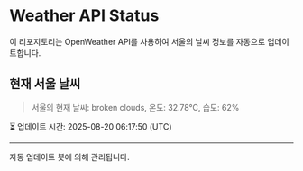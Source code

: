 
# Weather API Status

이 리포지토리는 OpenWeather API를 사용하여 서울의 날씨 정보를 자동으로 업데이트합니다.

## 현재 서울 날씨
> 서울의 현재 날씨: broken clouds, 온도: 32.78°C, 습도: 62%

⏳ 업데이트 시간: 2025-08-20 06:17:50 (UTC)

---
자동 업데이트 봇에 의해 관리됩니다.
